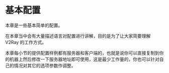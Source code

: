 # 基本配置

本章是一些基本简单的配置。

在本章当中会有大量描述语言对配置进行讲解，目的是为了让大家简要理解 V2Ray 的工作方式。

本章每小节的提供配置样例都有服务器和客户端的，也就是说你可以直接复制到你的机器上然后修改一下服务器地址即可使用，这是最少工作量的，你也可以针对自己的情况对其它的选项参数作调整。
